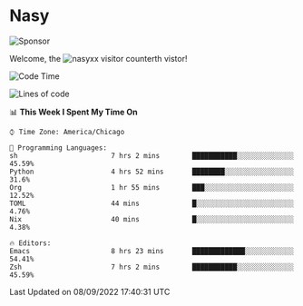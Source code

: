 # Nasy

<!--
<p align="center">
<img height="200" src="https://github-readme-stats.vercel.app/api?username=nasyxx&count_private=true&show_icons=true&theme=dracula&include_all_commits=true"/>
<img height="200" src="https://github-readme-stats.vercel.app/api/top-langs/?username=nasyxx&theme=dracula&hide=html,jupyter+notebook&count_private=true&show_icons=true"/>
</p>

  
----------------
-->

![Sponsor](https://img.shields.io/static/v1.svg?label=Sponsor&message=%E2%9D%A4&logo=GitHub&style=flat&color=pink)
 
Welcome, the ![nasyxx visitor counter](https://count.getloli.com/get/@nasyxx?theme=rule34)th vistor!
 
<!--START_SECTION:waka-->
![Code Time](http://img.shields.io/badge/Code%20Time-2%2C617%20hrs%2037%20mins-blue)

![Lines of code](https://img.shields.io/badge/From%20Hello%20World%20I%27ve%20Written-5%20Million%20lines%20of%20code-blue)

📊 **This Week I Spent My Time On** 

```text
⌚︎ Time Zone: America/Chicago

💬 Programming Languages: 
sh                       7 hrs 2 mins        ███████████░░░░░░░░░░░░░░   45.59% 
Python                   4 hrs 52 mins       ████████░░░░░░░░░░░░░░░░░   31.6% 
Org                      1 hr 55 mins        ███░░░░░░░░░░░░░░░░░░░░░░   12.52% 
TOML                     44 mins             █░░░░░░░░░░░░░░░░░░░░░░░░   4.76% 
Nix                      40 mins             █░░░░░░░░░░░░░░░░░░░░░░░░   4.38%

🔥 Editors: 
Emacs                    8 hrs 23 mins       █████████████░░░░░░░░░░░░   54.41% 
Zsh                      7 hrs 2 mins        ███████████░░░░░░░░░░░░░░   45.59%

```


 Last Updated on 08/09/2022 17:40:31 UTC
<!--END_SECTION:waka-->

<!-- ![visitors](https://visitor-badge.laobi.icu/badge?page_id=nasyxx.nasyxx) -->
